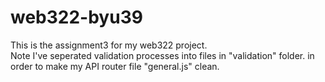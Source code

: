 # web322-byu39
This is the assignment3 for my web322 project.  \
Note I've seperated validation processes into files in "validation" folder.
in order to make my API router file "general.js" clean. 

